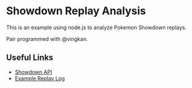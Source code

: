 # Showdown Replay Analysis

This is an example using node.js to analyze Pokemon Showdown replays.

Pair programmed with @vingkan.

## Useful Links

- [Showdown API](https://github.com/smogon/pokemon-showdown)
- [Example Replay Log](https://replay.pokemonshowdown.com/gen7ou-1005124825.log)
